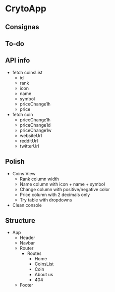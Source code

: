 # CrytoApp

## Consignas

## To-do

## API info

- fetch coinsList
  - id
  - rank
  - icon
  - name
  - symbol
  - priceChange1h
  - price
- fetch coin
  - priceChange1h
  - priceChange1d
  - priceChange1w
  - websiteUrl
  - redditUrl
  - twitterUrl

## Polish

- Coins View
  - Rank column width
  - Name column with icon + name + symbol
  - Change column with positive/negative color
  - Price column with 2 decimals only
  - Try table with dropdowns
- Clean console

## Structure

- App
  - Header
  - Navbar
  - Router
    - Routes
      - Home
      - CoinsList
      - Coin
      - About us
      - 404
  - Footer
